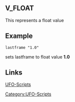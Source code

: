 ## V_FLOAT

This represents a float value

## Example

    lastframe "1.0"

sets lastframe to float value **1.0**

## Links

[UFO-Scripts](UFO-Scripts "wikilink")

[Category:UFO-Scripts](Category:UFO-Scripts "wikilink")